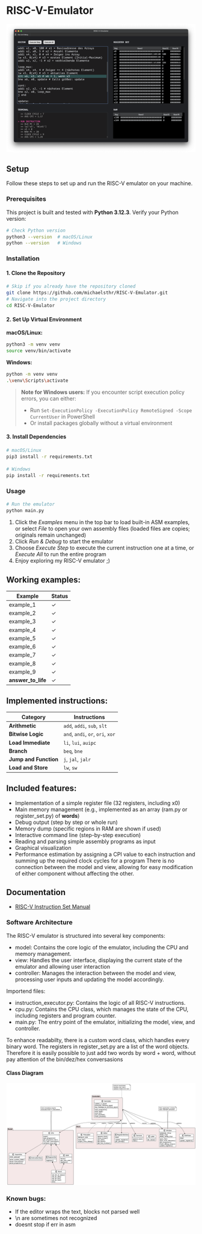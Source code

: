 # RISC-V-Emulator

![alt text](res/screenshot.png)

## Setup

Follow these steps to set up and run the RISC-V emulator on your machine.

### Prerequisites

This project is built and tested with **Python 3.12.3**. Verify your Python version:

```bash
# Check Python version
python3 --version  # macOS/Linux
python --version   # Windows
```

### Installation

#### 1. Clone the Repository 

```bash
# Skip if you already have the repository cloned
git clone https://github.com/michaelsthr/RISC-V-Emulator.git
# Navigate into the project directory
cd RISC-V-Emulator
```

#### 2. Set Up Virtual Environment

**macOS/Linux:**
```bash
python3 -m venv venv
source venv/bin/activate
```

**Windows:**
```bash
python -m venv venv
.\venv\Scripts\activate
```

> **Note for Windows users:** If you encounter script execution policy errors, you can either:
> - Run `Set-ExecutionPolicy -ExecutionPolicy RemoteSigned -Scope CurrentUser` in PowerShell
> - Or install packages globally without a virtual environment

#### 3. Install Dependencies

```bash
# macOS/Linux
pip3 install -r requirements.txt

# Windows
pip install -r requirements.txt
```

### Usage

```bash
# Run the emulator
python main.py
```

1. Click the *Examples* menu in the top bar to load built-in ASM examples, or select *File* to open your own assembly files (loaded files are copies; originals remain unchanged)
2. Click *Run & Debug* to start the emulator
3. Choose *Execute Step* to execute the current instruction one at a time, or *Execute All* to run the entire program
4. Enjoy exploring my RISC-V emulator ;)

## Working examples:

| Example | Status |
|---------|--------|
| example_1 | ✓ |
| example_2 | ✓ |
| example_3 | ✓ |
| example_4 | ✓ |
| example_5 | ✓ |
| example_6 | ✓ |
| example_7 | ✓ |
| example_8 | ✓ |
| example_9 | ✓ |
| **answer_to_life** | ✓ |

## Implemented instructions:

| Category | Instructions |
|----------|-------------|
| **Arithmetic** | `add`, `addi`, `sub`, `slt` |
| **Bitwise Logic** | `and`, `andi`, `or`, `ori`, `xor` |
| **Load Immediate** | `li`, `lui`, `auipc` |
| **Branch** | `beq`, `bne` |
| **Jump and Function** | `j`, `jal`, `jalr` |
| **Load and Store** | `lw`, `sw` |

## Included features:
- Implementation of a simple register file (32 registers, including x0)
- Main memory management (e.g., implemented as an array (ram.py or register_set.py) of **words**)
- Debug output (step by step or whole run)
- Memory dump (specific regions in RAM are shown if used)
- Interactive command line (step-by-step execution)
- Reading and parsing simple assembly programs as input
- Graphical visualization
- Performance estimation by assigning a CPI value to each instruction and summing up the required clock cycles for a program
There is no connection between the model and view, allowing for easy modification of either component without affecting the other.


## Documentation
- [RISC-V Instruction Set Manual](https://riscv.org/specifications/)
### Software Architecture

The RISC-V emulator is structured into several key components:
- model: Contains the core logic of the emulator, including the CPU and memory management.
- view: Handles the user interface, displaying the current state of the emulator and allowing user interaction
- controller: Manages the interaction between the model and view, processing user inputs and updating the model accordingly.

Importend files: 
- instruction_executor.py: Contains the logic of all RISC-V instructions.
- cpu.py: Contains the CPU class, which manages the state of the CPU, including registers and program counter.
- main.py: The entry point of the emulator, initializing the model, view, and controller.

To enhance readabilty, there is a custom word class, which handles every binary word.
The registers in register_set.py are a list of the word objects. Therefore it is easily possible to just add two words by
word + word, without pay attention of the bin/dez/hex conversasions

#### Class Diagram
![](res/RISC-V-Emulator-MVC-ClassDiagramm.png)


### Known bugs:
- If the editor wraps the text, blocks not parsed well
- \n are sometimes not recognized
- doesnt stop if err in asm